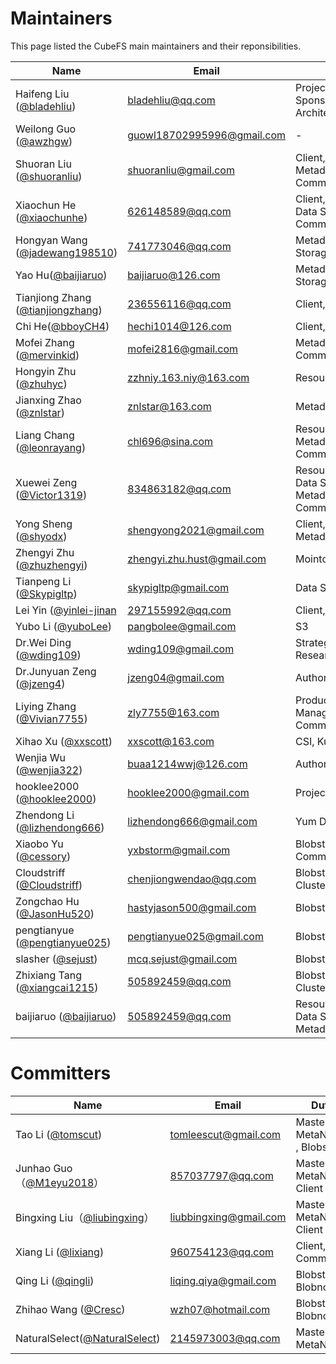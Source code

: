 # Maintainers
This page listed the CubeFS main maintainers and their reponsibilities.

Name | Email | Duty | Organization
--------|---|---|---
Haifeng Liu ([@bladehliu](https://github.com/bladehliu))| [bladehliu@qq.com](bladehliu@qq.com) | Project Lead, Sponsor, Software Architect | -
Weilong Guo ([@awzhgw](https://github.com/awzhgw))| [guowl18702995996@gmail.com](mailto:guowl18702995996@gmail.com) | - | [JD.com](https://www.jd.com/)
Shuoran Liu ([@shuoranliu](https://github.com/shuoranliu)) | [shuoranliu@gmail.com](mailto:shuoranliu@gmail.com) | Client, SDK, Metadata, Community | [BEIKE](https://investors.ke.com/)
Xiaochun He ([@xiaochunhe](https://github.com/xiaochunhe)) | [626148589@qq.com](mailto:626148589@qq.com) | Client, Metadata, Data Storage, Community | [OPPO](https://www.oppo.com/en/)
Hongyan Wang ([@jadewang198510](https://github.com/jadewang198510)) | [741773046@qq.com](mailto:741773046@qq.com) | Metadata, Data Storage, Community | [OPPO](https://www.oppo.com/en/)
Yao Hu([@baijiaruo](https://github.com/baijiaruo)) | [baijiaruo@126.com](mailto:baijiaruo@126.com) | Metadata, Data Storage, Community | [OPPO](https://www.oppo.com/en/)
Tianjiong Zhang ([@tianjiongzhang](https://github.com/tianjiongzhang)) | [236556116@qq.com](mailto:236556116@qq.com) | Client, Community | [OPPO](https://www.oppo.com/en/)
Chi He([@bboyCH4](https://github.com/bboyCH4)) | [hechi1014@126.com](mailto:hechi1014@126.com) | Client, Community | [OPPO](https://www.oppo.com/en/)
Mofei Zhang ([@mervinkid](https://github.com/mervinkid)) | [mofei2816@gmail.com](mailto:mofei2816@gmail.com) | Metadata, S3, Raft, Community | [JD.com](https://www.jd.com/)
Hongyin Zhu ([@zhuhyc](https://github.com/zhuhyc)) | [zzhniy.163.niy@163.com](mailto:zzhniy.163.niy@163.com) | Resource Manager | [JD.com](https://www.jd.com/)
Jianxing Zhao ([@znlstar](https://github.com/znlstar)) | [znlstar@163.com](mailto:znlstar@163.com) | Metadata | [JD.com](https://www.jd.com/)
Liang Chang ([@leonrayang](https://github.com/leonrayang)) | [chl696@sina.com](mailto:chl696@sina.com) | Resource Manager, Metadata, Raft, Community | [OPPO](https://www.oppo.com/en/)
Xuewei Zeng ([@Victor1319](https://github.com/Victor1319)) | [834863182@qq.com](mailto:834863182@qq.com) | Resource Manager, Data Storage, Metadata, Monitor, Community | [OPPO](https://www.oppo.com/en/)
Yong Sheng ([@shyodx](https://github.com/shyodx)) | [shengyong2021@gmail.com](mailto:shengyong2021@gmail.com) | Client, SDK, Metadata | [BEIKE](https://investors.ke.com/)
Zhengyi Zhu ([@zhuzhengyi](https://github.com/wding109)) | [zhengyi.zhu.hust@gmail.com](mailto:zhengyi.zhu.hust@gmail.com) | Mointoring  | [BEIKE](https://investors.ke.com/)
Tianpeng Li ([@Skypigltp](https://github.com/skypigltp)) | [skypigltp@gmail.com](mailto:skypigltp@gmail.com) | Data Storage, Raft | [VIVO](https://www.vivo.com/)
Lei Yin ([@yinlei-jinan](https://github.com/yinlei-jinan) | [297155992@qq.com](mailto:297155992@qq.com) | Client, SDK | [JD.com](https://www.jd.com) |
Yubo Li ([@yuboLee](https://github.com/yuboLee)) | [pangbolee@gmail.com](mailto:pangbolee@gmail.com) | S3 | [JD.com](https://www.jd.com/)
Dr.Wei Ding ([@wding109](https://github.com/wding109)) | [wding109@gmail.com](mailto:wding109@gmail.com) | Strategy, Researching | [ByteDance](https://www.bytedance.com/)
Dr.Junyuan Zeng ([@jzeng4](https://github.com/jzeng4)) | [jzeng04@gmail.com](mailto:[jzeng04@gmail.com) | Authorization  | [LinkedIn](https://www.linkedin.com)
Liying Zhang ([@Vivian7755](https://github.com/Vivian7755)) | [zly7755@163.com](mailto:zly7755@163.com) | Product Management, Community  | [JD.com](https://www.jd.com/)
Xihao Xu ([@xxscott](https://github.com/xxscott)) | [xxscott@163.com](mailto:xxscott@163.com) | CSI, Kubernetes  | [JD.com](https://www.jd.com/)
Wenjia Wu ([@wenjia322](https://github.com/wenjia322)) | [buaa1214wwj@126.com](mailto:buaa1214wwj@126.com) | Authorization | [JD.com](https://www.jd.com/)
hooklee2000 ([@hooklee2000](https://github.com/hooklee2000)) | [hooklee2000@gmail.com](mailto:hooklee2000@gmail.com) | Project Building | [-](-)
Zhendong Li ([@lizhendong666](https://github.com/lizhendong666)) | [lizhendong666@gmail.com](mailto:lizhendong666@gmail.com) | Yum Deployment  | [JD.com](https://www.jd.com/)
Xiaobo Yu ([@cessory](https://github.com/cessory)) | [yxbstorm@gmail.com](mailto:yxbstorm@gmail.com) | Blobstore, Community | [OPPO]
Cloudstriff ([@Cloudstriff](https://github.com/Cloudstriff)) | [chenjiongwendao@qq.com](mailto:chenjiongwendao@qq.com) | Blobstore ClusterMgr, Access | [OPPO]
Zongchao Hu ([@JasonHu520](https://github.com/JasonHu520)) | [hastyjason500@gmail.com](mailto:hastyjason500@gmail.com) | Blobstore Proxy | [OPPO]
pengtianyue ([@pengtianyue025](https://github.com/pengtianyue025)) | [pengtianyue025@gmail.com](mailto:pengtianyue025@gmail.com) | Blobstore Scheduler | [OPPO]
slasher ([@sejust](https://github.com/sejust)) | [mcq.sejust@gmail.com](mailto:mcq.sejust@gmail.com) | Blobstore Access, Cli | [OPPO]
Zhixiang Tang ([@xiangcai1215](https://github.com/xiangcai1215)) | [505892459@qq.com](mailto:505892459@qq.com) | Blobstore ClusterMgr, Access | [OPPO]
baijiaruo ([@baijiaruo](https://github.com/baijiaruo)) | [505892459@qq.com](mailto:505892459@qq.com) | Resource Manager, Data Storage, Metadata,Community | [OPPO]

[OPPO]:https://www.oppo.com/en/

# Committers

Name | Email | Duty | Organization
--------|---|---|---
Tao Li ([@tomscut](https://github.com/tomscut)) | [tomleescut@gmail.com](tomleescut@gmail.com) | Master, MetaNode , Blobstore | [BIGO]
Junhao Guo（[@M1eyu2018](https://github.com/M1eyu2018)）| [857037797@qq.com](857037797@qq.com) | Master, MetaNode, Client | [BIGO]
Bingxing Liu（[@liubingxing](https://github.com/liubingxing)）| [liubbingxing@gmail.com](liubbingxing@gmail.com) | Master, MetaNode, Client | [BIGO]
Xiang Li ([@lixiang](https://github.com/lixiang)) | [960754123@qq.com](mailto:960754123@qq.com) | Client, Community | [OPPO](https://www.oppo.com/en/)
Qing Li ([@qingli](https://github.com/liqingqiya)) | [liqing.qiya@gmail.com](mailto:liqing.qiya@gmail.com) | Blobstore Blobnode | [OPPO]
Zhihao Wang ([@Cresc](https://github.com/zhihao-wang)) | [wzh07@hotmail.com](mailto:liqing.qiya@gmail.com) | Blobstore Blobnode | [OPPO]
NaturalSelect([@NaturalSelect](https://github.com/NaturalSelect)) | [2145973003@qq.com](mailto:2145973003@qq.com)| Master, MetaNode | -

[BIGO]:https://www.bigo.tv/
